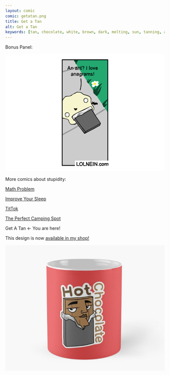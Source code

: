 ```yaml
---
layout: comic
comic: getatan.png
title: Get a Tan
alt: Get a Tan
keywords: [tan, chocolate, white, brown, dark, melting, sun, tanning, ant]
---
```


Bonus Panel:

![Get a Tan Bonus Panel](/images/getatan_bonus.png)

More comics about stupidity:

[Math Problem](https://lolnein.com/2019/11/08/mathproblem/)

[Improve Your Sleep](https://lolnein.com/2019/09/26/improveyoursleep/)

[TitTok](https://lolnein.com/2019/10/24/tiktok/)

[The Perfect Camping Spot](https://lolnein.com/2019/09/04/theperfectcampingspot/)

Get A Tan <- You are here!


This design is now [available in my shop!](https://www.redbubble.com/shop/lolnein) 


[![Hot Chocolate Mug](/images/hotchocolate_mug.png)](https://www.redbubble.com/shop/Lolnein)